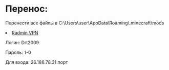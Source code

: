 <h1>Перенос:</h1>
<p>Перенести все файлы в C:\Users\user\AppData\Roaming\.minecraft\mods</p>
<li><a href="https://download.radmin-vpn.com/download/files/Radmin_VPN_1.1.4395.16.exe">Radmin VPN</a></li>
<p>Логин: Drt2009</p>
<p>Пароль: 1-0</p>
<p>Для входа: 26.186.78.31:порт</p>
